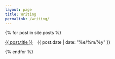 ```yaml
---
layout: page
title: Writing
permalink: /writing/
---
```


<div class="posts">
  {% for post in site.posts %}
    <p class="post_date"></p>
    <p> 
        <a href="{{ site.baseurl }}{{ post.url }}">{{ post.title }}</a>
        &nbsp;&nbsp;
        {{ post.date | date: "%e/%m/%y" }} 
    </p>
  {% endfor %}
</div>

